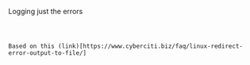 Logging just the errors
``` 



Based on this (link)[https://www.cyberciti.biz/faq/linux-redirect-error-output-to-file/]
